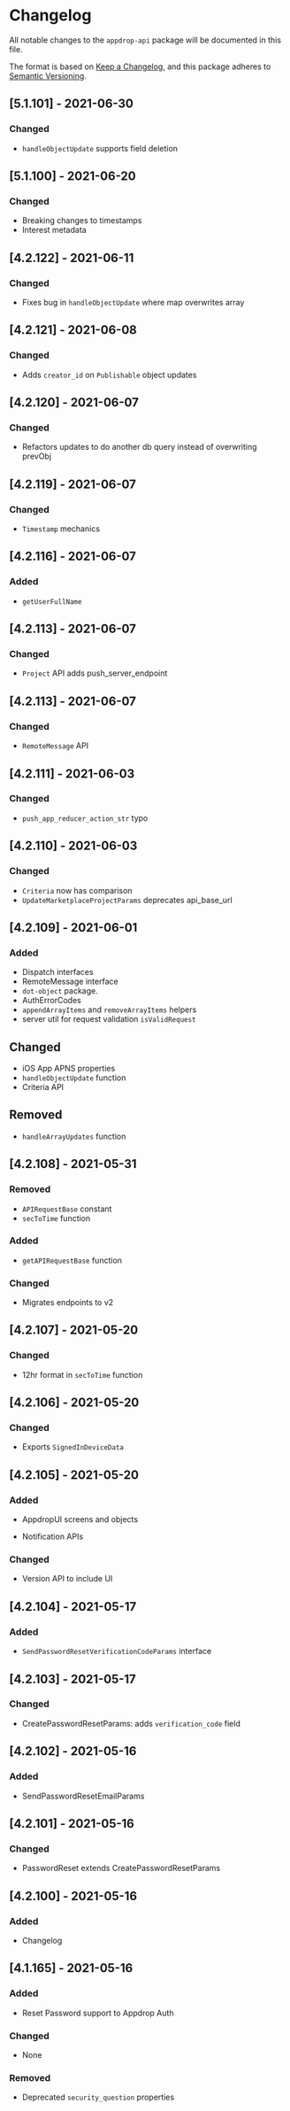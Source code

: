 # Changelog

All notable changes to the `appdrop-api` package will be documented in this file.

The format is based on [Keep a Changelog](https://keepachangelog.com/en/1.0.0/),
and this package adheres to [Semantic Versioning](https://semver.org/spec/v2.0.0.html).

## [5.1.101] - 2021-06-30

### Changed

- `handleObjectUpdate` supports field deletion

## [5.1.100] - 2021-06-20

### Changed

- Breaking changes to timestamps
- Interest metadata

## [4.2.122] - 2021-06-11

### Changed

- Fixes bug in `handleObjectUpdate` where map overwrites array

## [4.2.121] - 2021-06-08

### Changed

- Adds `creator_id` on `Publishable` object updates

## [4.2.120] - 2021-06-07

### Changed

- Refactors updates to do another db query instead of overwriting prevObj

## [4.2.119] - 2021-06-07

### Changed

- `Timestamp` mechanics

## [4.2.116] - 2021-06-07

### Added

- `getUserFullName`

## [4.2.113] - 2021-06-07

### Changed

- `Project` API adds push_server_endpoint

## [4.2.113] - 2021-06-07

### Changed

- `RemoteMessage` API


## [4.2.111] - 2021-06-03

### Changed

- `push_app_reducer_action_str` typo


## [4.2.110] - 2021-06-03

### Changed

- `Criteria` now has comparison
- `UpdateMarketplaceProjectParams` deprecates api_base_url

## [4.2.109] - 2021-06-01

### Added

- Dispatch interfaces
- RemoteMessage interface
- `dot-object` package.
- AuthErrorCodes
- `appendArrayItems` and `removeArrayItems` helpers
- server util for request validation `isValidRequest`

## Changed

- iOS App APNS properties
- `handleObjectUpdate` function
- Criteria API

## Removed
- `handleArrayUpdates` function

## [4.2.108] - 2021-05-31

### Removed

- `APIRequestBase` constant
- `secToTime` function

### Added

- `getAPIRequestBase` function

### Changed

- Migrates endpoints to v2

## [4.2.107] - 2021-05-20

### Changed

- 12hr format in `secToTime` function

## [4.2.106] - 2021-05-20

### Changed

- Exports `SignedInDeviceData`

## [4.2.105] - 2021-05-20

### Added

- AppdropUI screens and objects

- Notification APIs

### Changed

- Version API to include UI

## [4.2.104] - 2021-05-17

### Added

- `SendPasswordResetVerificationCodeParams` interface

## [4.2.103] - 2021-05-17

### Changed

- CreatePasswordResetParams: adds `verification_code` field

## [4.2.102] - 2021-05-16

### Added

- SendPasswordResetEmailParams

## [4.2.101] - 2021-05-16

### Changed

- PasswordReset extends CreatePasswordResetParams

## [4.2.100] - 2021-05-16

### Added

- Changelog

## [4.1.165] - 2021-05-16

### Added

- Reset Password support to Appdrop Auth

### Changed

- None

### Removed

- Deprecated `security_question` properties